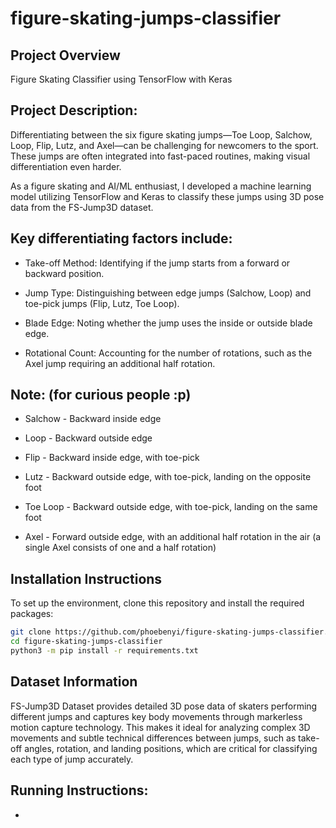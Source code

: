 # figure-skating-jumps-classifier

## Project Overview
Figure Skating Classifier using TensorFlow with Keras 

## Project Description:

Differentiating between the six figure skating jumps—Toe Loop, Salchow, Loop, Flip, Lutz, and Axel—can be challenging for newcomers to the sport. These jumps are often integrated into fast-paced routines, making visual differentiation even harder.

As a figure skating and AI/ML enthusiast, I developed a machine learning model utilizing TensorFlow and Keras to classify these jumps using 3D pose data from the FS-Jump3D dataset.


## Key differentiating factors include:

- Take-off Method: Identifying if the jump starts from a forward or backward position.

- Jump Type: Distinguishing between edge jumps (Salchow, Loop) and toe-pick jumps (Flip, Lutz, Toe Loop).

- Blade Edge: Noting whether the jump uses the inside or outside blade edge.

- Rotational Count: Accounting for the number of rotations, such as the Axel jump requiring an additional half rotation.


## Note: (for curious people :p)

- Salchow     -  Backward inside edge

- Loop        -  Backward outside edge

- Flip        -  Backward inside edge, with toe-pick

- Lutz        -  Backward outside edge, with toe-pick, landing on the opposite foot

- Toe Loop    -  Backward outside edge, with toe-pick, landing on the same foot

- Axel        -  Forward outside edge, with an additional half rotation in the air (a single Axel consists of one and a half rotation)


## Installation Instructions
To set up the environment, clone this repository and install the required packages:

```bash
git clone https://github.com/phoebenyi/figure-skating-jumps-classifier.git
cd figure-skating-jumps-classifier
python3 -m pip install -r requirements.txt
```

## Dataset Information
FS-Jump3D Dataset provides detailed 3D pose data of skaters performing different jumps and captures key body movements through markerless motion capture technology. This makes it ideal for analyzing complex 3D movements and subtle technical differences between jumps, such as take-off angles, rotation, and landing positions, which are critical for classifying each type of jump accurately.


## Running Instructions:
-
